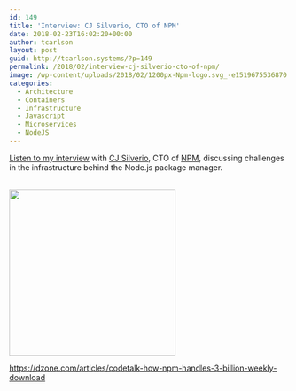 ```yaml
---
id: 149
title: 'Interview: CJ Silverio, CTO of NPM'
date: 2018-02-23T16:02:20+00:00
author: tcarlson
layout: post
guid: http://tcarlson.systems/?p=149
permalink: /2018/02/interview-cj-silverio-cto-of-npm/
image: /wp-content/uploads/2018/02/1200px-Npm-logo.svg_-e1519675536870.png
categories:
  - Architecture
  - Containers
  - Infrastructure
  - Javascript
  - Microservices
  - NodeJS
---
```

<a href="https://dzone.com/articles/codetalk-how-npm-handles-3-billion-weekly-download" rel="noopener" target="_blank">Listen to my interview</a> with <a href="https://twitter.com/ceejbot" target="_blank" rel="noopener">CJ Silverio</a>, CTO of <a href="https://www.npmjs.com/" target="_blank" rel="noopener">NPM</a>, discussing challenges in the infrastructure behind the Node.js package manager.
  
<a href="https://dzone.com/articles/codetalk-how-npm-handles-3-billion-weekly-download" rel="noopener" target="_blank"><br /> <img src="http://tcarlson.systems/wp-content/uploads/2018/02/8199668-8124737-screen-shot-2018-02-09-at-103542-am-300x300.png" alt="" width="300" height="300" class="aligncenter size-medium wp-image-143" srcset="http://tcarlson.systems/wp-content/uploads/2018/02/8199668-8124737-screen-shot-2018-02-09-at-103542-am-300x300.png 300w, http://tcarlson.systems/wp-content/uploads/2018/02/8199668-8124737-screen-shot-2018-02-09-at-103542-am-150x150.png 150w, http://tcarlson.systems/wp-content/uploads/2018/02/8199668-8124737-screen-shot-2018-02-09-at-103542-am.png 502w" sizes="(max-width: 300px) 100vw, 300px" /></p> 

<p>
  https://dzone.com/articles/codetalk-how-npm-handles-3-billion-weekly-download
</p>

<p>
  </a>
</p>